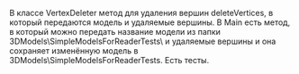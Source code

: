 В классе VertexDeleter метод для удаления вершин deleteVertices, в который передаются модель и удаляемые вершины. В Main есть метод, в который можно передать название модели из папки 3DModels\SimpleModelsForReaderTests\ и удаляемые вершины и она сохраняет изменённую модель в 3DModels\SimpleModelsForReaderTests\. Есть тесты.  
